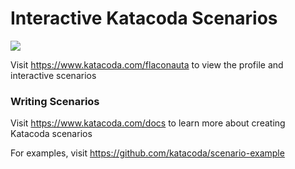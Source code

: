 # Interactive Katacoda Scenarios

[![](http://shields.katacoda.com/katacoda/flaconauta/count.svg)](https://www.katacoda.com/flaconauta "Get your profile on Katacoda.com")

Visit https://www.katacoda.com/flaconauta to view the profile and interactive scenarios

### Writing Scenarios
Visit https://www.katacoda.com/docs to learn more about creating Katacoda scenarios

For examples, visit https://github.com/katacoda/scenario-example
